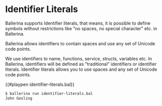 # Identifier Literals

Ballerina supports Identifier literals, that means, it is possible to define symbols without restrictions like "no spaces, no special character" etc. in Ballerina.

Ballerina allows identifiers to contain spaces and use any set of Unicode code points.

We use identifiers to name, functions, service, structs, variables etc.
In Ballerina, identifiers will be defined as "traditional" identifiers or identifier literals.
Identifier literals allows you to use spaces and any set of Unicode code points. 

{{#playpen identifier-literals.bal}}

```bash
$ ballerina run identifier-literals.bal
John Gosling
```